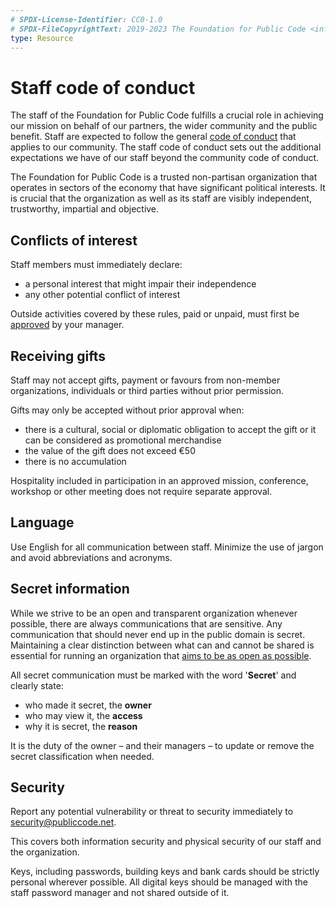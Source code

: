 ```yaml
---
# SPDX-License-Identifier: CC0-1.0
# SPDX-FileCopyrightText: 2019-2023 The Foundation for Public Code <info@publiccode.net>
type: Resource
---
```


# Staff code of conduct

The staff of the Foundation for Public Code fulfills a crucial role in achieving our mission on behalf of our partners, the wider community and the public benefit.
Staff are expected to follow the general [code of conduct](../CODE_OF_CONDUCT.md) that applies to our community.
The staff code of conduct sets out the additional expectations we have of our staff beyond the community code of conduct.

The Foundation for Public Code is a trusted non-partisan organization that operates in sectors of the economy that have significant political interests.
It is crucial that the organization as well as its staff are visibly independent, trustworthy, impartial and objective.

## Conflicts of interest

Staff members must immediately declare:

* a personal interest that might impair their independence
* any other potential conflict of interest

Outside activities covered by these rules, paid or unpaid, must first be [approved](../activities/conflict-of-interest/index.md) by your manager.

## Receiving gifts

Staff may not accept gifts, payment or favours from non-member organizations, individuals or third parties without prior permission.

Gifts may only be accepted without prior approval when:

* there is a cultural, social or diplomatic obligation to accept the gift or it can be considered as promotional merchandise
* the value of the gift does not exceed €50
* there is no accumulation

Hospitality included in participation in an approved mission, conference, workshop or other meeting does not require separate approval.

## Language

Use English for all communication between staff.
Minimize the use of jargon and avoid abbreviations and acronyms.

## Secret information

While we strive to be an open and transparent organization whenever possible, there are always communications that are sensitive.
Any communication that should never end up in the public domain is secret.
Maintaining a clear distinction between what can and cannot be shared is essential for running an organization that [aims to be as open as possible](../activities/communication/communication-principles.md).

All secret communication must be marked with the word '**Secret**' and clearly state:

* who made it secret, the **owner**
* who may view it, the **access**
* why it is secret, the **reason**

It is the duty of the owner – and their managers – to update or remove the secret classification when needed.

## Security

Report any potential vulnerability or threat to security immediately to <security@publiccode.net>.

This covers both information security and physical security of our staff and the organization.

Keys, including passwords, building keys and bank cards should be strictly personal wherever possible.
All digital keys should be managed with the staff password manager and not shared outside of it.
